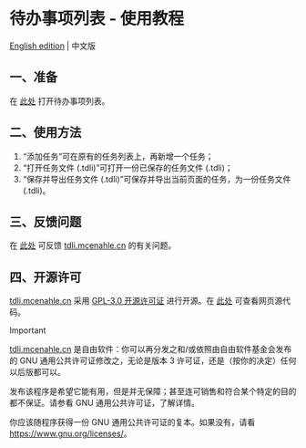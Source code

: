 # 待办事项列表 - 使用教程
[English edition](/Readme-english.md) | 中文版
## 一、准备
在 [此处](https://tdli.mcenahle.cn) 打开待办事项列表。

## 二、使用方法
1. “添加任务”可在原有的任务列表上，再新增一个任务；
1. “打开任务文件 (.tdli)”可打开一份已保存的任务文件 (.tdli)；
1. “保存并导出任务文件 (.tdli)”可保存并导出当前页面的任务，为一份任务文件 (.tdli)。

## 三、反馈问题
在 [此处](https://tdli.mcenahle.cn/feedback.html) 可反馈 [tdli.mcenahle.cn](https://tdli.mcenahle.cn) 的有关问题。

## 四、开源许可
[tdli.mcenahle.cn](https://tdli.mcenahle.cn) 采用 [GPL-3.0 开源许可证](https://www.gnu.org/licenses/gpl-3.0.html) 进行开源。在 [此处](https://www.toolnb.com/tools/getHttpData.html) 可查看网页源代码。

> [!IMPORTANT] 
> [tdli.mcenahle.cn](https://tdli.mcenahle.cn) 是自由软件：你可以再分发之和/或依照由自由软件基金会发布的 GNU 通用公共许可证修改之，无论是版本 3 许可证，还是（按你的决定）任何以后版都可以。
> 
> 发布该程序是希望它能有用，但是并无保障；甚至连可销售和符合某个特定的目的都不保证。请参看 GNU 通用公共许可证，了解详情。
>
> 你应该随程序获得一份 GNU 通用公共许可证的复本。如果没有，请看 <https://www.gnu.org/licenses/>。
